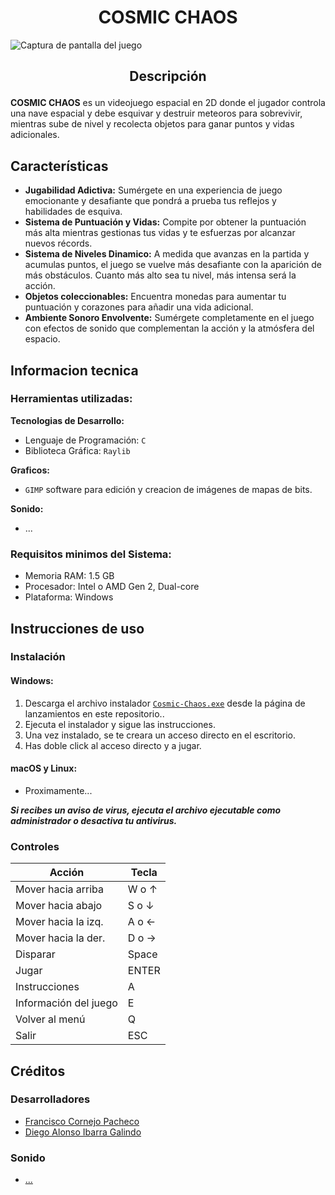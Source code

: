 # <h1 align="center">COSMIC CHAOS</h1>
![Captura de pantalla del juego](https://i.ibb.co/9W1YGtq/interfaz.png)

## <p align="center"><strong>Descripción</strong></p>

**COSMIC CHAOS** es un videojuego espacial en 2D donde el jugador controla una nave espacial y debe esquivar y destruir meteoros para sobrevivir, mientras sube de nivel y recolecta objetos para ganar puntos y vidas adicionales.

## Características
- **Jugabilidad Adictiva:** Sumérgete en una experiencia de juego emocionante y desafiante que pondrá a prueba tus reflejos y habilidades de esquiva.
- **Sistema de Puntuación y Vidas:** Compite por obtener la puntuación más alta mientras gestionas tus vidas y te esfuerzas por alcanzar nuevos récords.
- **Sistema de Niveles Dinamico:** A medida que avanzas en la partida y acumulas puntos, el juego se vuelve más desafiante con la aparición de más obstáculos. Cuanto más alto sea tu nivel, más intensa será la acción.
- **Objetos coleccionables:** Encuentra monedas para aumentar tu puntuación y corazones para añadir una vida adicional.
- **Ambiente Sonoro Envolvente:** Sumérgete completamente en el juego con efectos de sonido que complementan la acción y la atmósfera del espacio.

## Informacion tecnica
### **Herramientas utilizadas:**
**Tecnologias de Desarrollo:**
- Lenguaje de Programación: `C`
- Biblioteca Gráfica: `Raylib`

**Graficos:**
- `GIMP` software para edición y creacion de imágenes de mapas de bits.

**Sonido:**
- ...

### **Requisitos minimos del Sistema:**
- Memoria RAM: 1.5 GB
- Procesador: Intel o AMD Gen 2, Dual-core
- Plataforma: Windows


## Instrucciones de uso
### Instalación

#### Windows:
1. Descarga el archivo instalador [`Cosmic-Chaos.exe`](aquiPonerURLdeRelease) desde la página de lanzamientos en este repositorio..
2. Ejecuta el instalador y sigue las instrucciones.
3. Una vez instalado, se te creara un acceso directo en el escritorio.
4. Has doble click al acceso directo y a jugar.

#### macOS y Linux:
- Proximamente...


**_Si recibes un aviso de virus, ejecuta el archivo ejecutable como administrador o desactiva tu antivirus._**

### Controles

|        Acción        |      Tecla      |
|----------------------|-----------------|
| Mover hacia arriba   | W o ↑           |
| Mover hacia abajo    | S o ↓           |
| Mover hacia la izq.  | A o ←           |
| Mover hacia la der.  | D o →           |
| Disparar             | Space           |
| Jugar                | ENTER           |
| Instrucciones        | A               |
| Información del juego| E               |
| Volver al menú       | Q               |
| Salir                | ESC             |

## Créditos
### Desarrolladores
- [Francisco Cornejo Pacheco](https://github.com/FrankSkep)
- [Diego Alonso Ibarra Galindo](https://github.com/Dekstro999)

### Sonido
- [...](https://www.google.com/search?q=que+buscas+perro&rlz=1C1FKPE_esMX1103MX1103&oq=que+buscas+perro&gs_lcrp=EgZjaHJvbWUyBggAEEUYOTIKCAEQABgPGBYYHjIKCAIQABgPGBYYHtIBCDIwMDRqMGo3qAIAsAIA&sourceid=chrome&ie=UTF-8)
